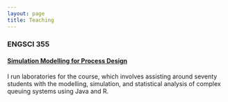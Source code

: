 ```yaml
---
layout: page
title: Teaching
---
```


### ENGSCI 355 
#### [Simulation Modelling for Process Design](https://courseoutline.auckland.ac.nz/dco/course/ENGSCI/355/1225])

I run laboratories for the course, which involves assisting around seventy students with the modelling, simulation, and statistical analysis of complex queuing systems using Java and R.
